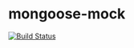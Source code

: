 mongoose-mock
=============

[![Build Status](https://secure.travis-ci.org/JohanObrink/mongoose-mock.png?branch=master)](http://travis-ci.org/JohanObrink/mongoose-mock)